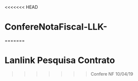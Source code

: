 <<<<<<< HEAD
# ConfereNotaFiscal-LLK-
=======
# Lanlink Pesquisa Contrato
>>>>>>> Confere NF 10/04/19
